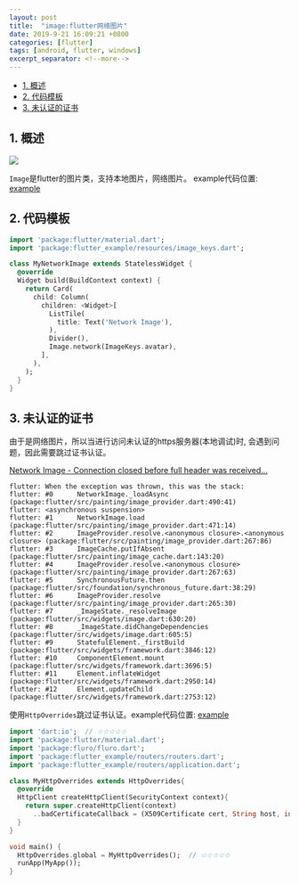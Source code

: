 ```yaml
---
layout: post
title:  "image:flutter网络图片"
date: 2019-9-21 16:09:21 +0800
categories: [flutter]
tags: [android, flutter, windows]
excerpt_separator: <!--more-->
---
```



<!-- @import "[TOC]" {cmd="toc" depthFrom=1 depthTo=6 orderedList=false} -->

<!-- code_chunk_output -->

- [1. 概述](#1-概述)
- [2. 代码模板](#2-代码模板)
- [3. 未认证的证书](#3-未认证的证书)

<!-- /code_chunk_output -->


## 1. 概述

<img src="https://img.shields.io/badge/flutter-v1.10.4--pre.53-blue" />

`Image`是flutter的图片类，支持本地图片，网络图片。
example代码位置: [example](https://github.com/kaisawind/flutter_example/tree/239f305467fc613063fb3906f339c0ef3820e0fc)

## 2. 代码模板

```dart
import 'package:flutter/material.dart';
import 'package:flutter_example/resources/image_keys.dart';

class MyNetworkImage extends StatelessWidget {
  @override
  Widget build(BuildContext context) {
    return Card(
      child: Column(
        children: <Widget>[
          ListTile(
            title: Text('Network Image'),
          ),
          Divider(),
          Image.network(ImageKeys.avatar),
        ],
      ),
    );
  }
}

```

## 3. 未认证的证书

由于是网络图片，所以当进行访问未认证的https服务器(本地调试)时, 会遇到问题，因此需要跳过证书认证。

[Network Image - Connection closed before full header was received...](https://github.com/flutter/flutter/issues/25107)

```text
flutter: When the exception was thrown, this was the stack:
flutter: #0      NetworkImage._loadAsync (package:flutter/src/painting/image_provider.dart:490:41)
flutter: <asynchronous suspension>
flutter: #1      NetworkImage.load (package:flutter/src/painting/image_provider.dart:471:14)
flutter: #2      ImageProvider.resolve.<anonymous closure>.<anonymous closure> (package:flutter/src/painting/image_provider.dart:267:86)
flutter: #3      ImageCache.putIfAbsent (package:flutter/src/painting/image_cache.dart:143:20)
flutter: #4      ImageProvider.resolve.<anonymous closure> (package:flutter/src/painting/image_provider.dart:267:63)
flutter: #5      SynchronousFuture.then (package:flutter/src/foundation/synchronous_future.dart:38:29)
flutter: #6      ImageProvider.resolve (package:flutter/src/painting/image_provider.dart:265:30)
flutter: #7      _ImageState._resolveImage (package:flutter/src/widgets/image.dart:630:20)
flutter: #8      _ImageState.didChangeDependencies (package:flutter/src/widgets/image.dart:605:5)
flutter: #9      StatefulElement._firstBuild (package:flutter/src/widgets/framework.dart:3846:12)
flutter: #10     ComponentElement.mount (package:flutter/src/widgets/framework.dart:3696:5)
flutter: #11     Element.inflateWidget (package:flutter/src/widgets/framework.dart:2950:14)
flutter: #12     Element.updateChild (package:flutter/src/widgets/framework.dart:2753:12)
```

使用`HttpOverrides`跳过证书认证。example代码位置: [example](https://github.com/kaisawind/flutter_example/tree/60c46100ebabd66daba5221e4bc588f2a1efef5e)


```dart
import 'dart:io';  // ☆☆☆☆☆
import 'package:flutter/material.dart';
import 'package:fluro/fluro.dart';
import 'package:flutter_example/routers/routers.dart';
import 'package:flutter_example/routers/application.dart';

class MyHttpOverrides extends HttpOverrides{
  @override
  HttpClient createHttpClient(SecurityContext context){
    return super.createHttpClient(context)
      ..badCertificateCallback = (X509Certificate cert, String host, int port)=> true;
  }
}

void main() {
  HttpOverrides.global = MyHttpOverrides();  // ☆☆☆☆☆
  runApp(MyApp());
}
```